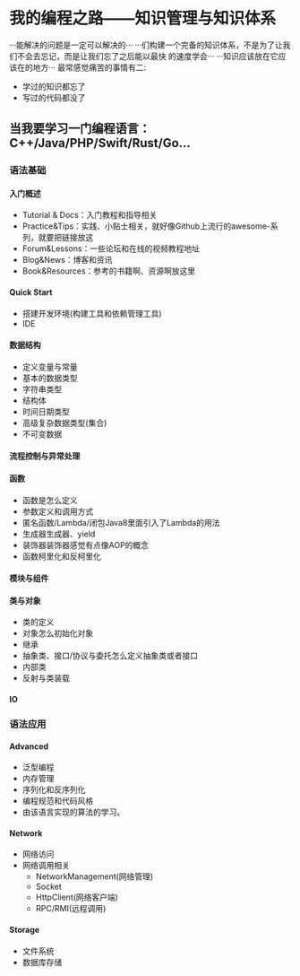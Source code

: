 # 我的编程之路——知识管理与知识体系
···能解决的问题是一定可以解决的···
···们构建一个完备的知识体系，不是为了让我们不会去忘记，而是让我们忘了之后能以最快
的速度学会···
···知识应该放在它应该在的地方···
最常感觉痛苦的事情有二:
+ 学过的知识都忘了
+ 写过的代码都没了
## 当我要学习一门编程语言：C++/Java/PHP/Swift/Rust/Go…
### 语法基础
#### 入门概述
+ Tutorial & Docs：入门教程和指导相关
+ Practice&Tips：实践、小贴士相关，就好像Github上流行的awesome-系列，就要把链接放这
+ Forum&Lessons：一些论坛和在线的视频教程地址
+ Blog&News：博客和资讯
+ Book&Resources：参考的书籍啊、资源啊放这里
#### Quick Start
+ 搭建开发环境(构建工具和依赖管理工具)
+ IDE
#### 数据结构
+ 定义变量与常量
+ 基本的数据类型
+ 字符串类型
+ 结构体
+ 时间日期类型
+ 高级复杂数据类型(集合)
+ 不可变数据
#### 流程控制与异常处理
#### 函数
+ 函数是怎么定义
+ 参数定义和调用方式
+ 匿名函数/Lambda/闭包Java8里面引入了Lambda的用法
+ 生成器生成器、yield
+ 装饰器装饰器感觉有点像AOP的概念
+ 函数柯里化和反柯里化
#### 模块与组件
#### 类与对象
+ 类的定义
+ 对象怎么初始化对象
+ 继承
+ 抽象类、接口/协议与委托怎么定义抽象类或者接口
+ 内部类
+ 反射与类装载
#### IO
### 语法应用
#### Advanced
+ 泛型编程
+ 内存管理
+ 序列化和反序列化
+ 编程规范和代码风格
+ 由该语言实现的算法的学习。
#### Network
+ 网络访问
+ 网络调用相关
    - NetworkManagement(网络管理)
    - Socket
    - HttpClient(网络客户端)
    - RPC/RMI(远程调用)
#### Storage
+ 文件系统
+ 数据库存储

